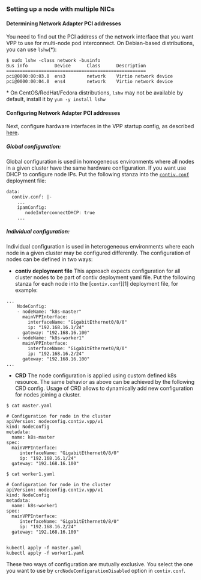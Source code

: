 ### Setting up a node with multiple NICs

#### Determining Network Adapter PCI addresses
You need to find out the PCI address of the network interface that
you want VPP to use for multi-node pod interconnect. On Debian-based
distributions, you can use `lshw`(*):

```
$ sudo lshw -class network -businfo
Bus info          Device      Class      Description
====================================================
pci@0000:00:03.0  ens3        network    Virtio network device
pci@0000:00:04.0  ens4        network    Virtio network device
```
\* On CentOS/RedHat/Fedora distributions, `lshw` may not be available by default, install it by
    ```
    yum -y install lshw
    ```

#### Configuring Network Adapter PCI addresses
Next, configure hardware interfaces in the VPP startup config, as
described [here](https://github.com/contiv/vpp/blob/master/docs/VPP_CONFIG.md#multi-nic-configuration).


##### Global configuration:
Global configuration is used in homogeneous environments where all nodes in
a given cluster have the same hardware configuration. If you want use DHCP to configure
node IPs. Put the following stanza into the [`contiv.conf`](../../k8s/contiv-vpp.yaml) deployment file:
```
data:
  contiv.conf: |-
    ...
    ipamConfig:
       nodeInterconnectDHCP: true
    ...
```

##### Individual configuration:
Individual configuration is used in heterogeneous environments where each node
in a given cluster may be configured differently. The configuration of nodes can
be defined in two ways:

- **contiv deployment file** This approach expects configuration for all cluster nodes
to be part of contiv deployment yaml file. Put the following stanza for each node into
the [`contiv.conf`][1] deployment file, for example:
```
...
    NodeConfig:
    - nodeName: "k8s-master"
      mainVPPInterface:
        interfaceName: "GigabitEthernet0/8/0"
        ip: "192.168.16.1/24"
      gateway: "192.168.16.100"
    - nodeName: "k8s-worker1"
      mainVPPInterface:
        interfaceName: "GigabitEthernet0/8/0"
        ip: "192.168.16.2/24"
      gateway: "192.168.16.100"
...
``` 

- **CRD** The node configuration is applied using custom defined k8s resource. The same behavior
as above can be achieved by the following CRD config. Usage of CRD allows to dynamically add new configuration
for nodes joining a cluster.

```
$ cat master.yaml

# Configuration for node in the cluster
apiVersion: nodeconfig.contiv.vpp/v1
kind: NodeConfig
metadata:
  name: k8s-master
spec:
  mainVPPInterface:
     interfaceName: "GigabitEthernet0/8/0"
     ip: "192.168.16.1/24"
  gateway: "192.168.16.100"

$ cat worker1.yaml

# Configuration for node in the cluster
apiVersion: nodeconfig.contiv.vpp/v1
kind: NodeConfig
metadata:
  name: k8s-worker1
spec:
  mainVPPInterface:
     interfaceName: "GigabitEthernet0/8/0"
     ip: "192.168.16.2/24"
  gateway: "192.168.16.100"


kubectl apply -f master.yaml
kubectl apply -f worker1.yaml
```

These two ways of configuration are mutually exclusive. You select the one you want to use by
`crdNodeConfigurationDisabled` option in `contiv.conf`.
